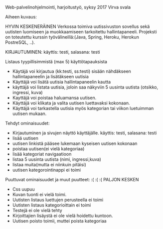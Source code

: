 
Web-palvelinohjelmointi, harjoitustyö, syksy 2017  Virva svala

Aiheen kuvaus:

HYVIN KESKENERÄINEN Verkossa toimiva uutissivuston sovellus sekä uutisten luomiseen ja muokkaamiseen tarkoitettu hallintapaneeli. Projeksti on toteutettu kurssin työvälineillä:(Java, Spring, Heroku, Herokun PostreSQL, ..). 

KIRJAUTUMINEN:  käyttis: testi,  salasana: testi 

Listaus tyypillisimmistä (max 5) käyttötapauksista

*   Käytäjä voi kirjautua  (kk:testi, ss:testi) sisään nähdäkseen hallintapaneelin ja lisätäkseen uutisia
*   Käyttäjä voi lisätä uutisia hallintapaneelin kautta
*   käyttäjä voi listata uutisia, joloin saa näkyviin 5 uusinta uutista (otsikko, ingressi, kuva)
*   Kayttäjä voi poistaa haluamansa uutisen.
*   Käyttäjä voi klikata ja valita uutisen luettavaksi kokonaan.
*   Käyttäjä voi tarkastella uutisia myös kategorian tai viikon luetuimman uutisen mukaan. 


Tehdyt ominaisuudet:

*  Kirjautuminen ja sivujen näyttö käyttäjälle.  käyttis: testi,  salasana: testi 
*  lisää uutisen
*  uutisen linkistä pääsee lukemaan kyseisen uutisen kokonaan
*  poistaa uutisen(ei vielä kategoriaa)
*  lisää kategoriat navigaatioon
*  listaa 5 uusinta uutista (nimi, ingressi,kuva)
*  listaa muita(mutta ei niinkuin pitäisi)
*  uutisen kategorointinappi ei toimi


Puuttuvat ominaisuudet ja muut puutteet:  :(  :( :(
PALJON KESKEN

*  Css uupuu
*   Kuvan tuonti ei vielä toimi.	
*   Uutisten listaus luettujen perusteella ei toimi
*   Uutisten listaus kategorioittain ei toimi
*   Testejä ei ole vielä tehty
*   Kirjoittajien lisäystä ei ole vielä hoidettu kuntoon.
*   Uutisen poisto toimii, muttei poista kategoriaa


